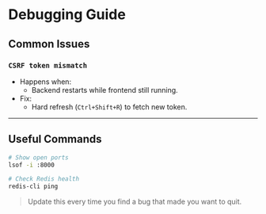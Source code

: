 <!--
START OF: debugging.md
Purpose: Help devs identify and fix recurring or sneaky bugs.
Update Frequency: Each time a new debugging strategy or tips is discovered.
Location: docs/dev-notes/debugging.md
-->

# Debugging Guide

## Common Issues

### `CSRF token mismatch`

- Happens when:
  - Backend restarts while frontend still running.
- Fix:
  - Hard refresh (`Ctrl+Shift+R`) to fetch new token.

---

## Useful Commands

```bash
# Show open ports
lsof -i :8000

# Check Redis health
redis-cli ping
```

> Update this every time you find a bug that made you want to quit.

<!-- END OF: debugging.md -->
